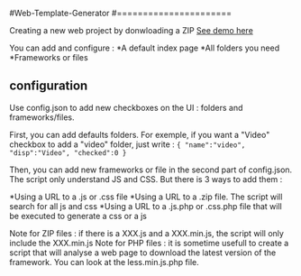 #Web-Template-Generator
#======================

Creating a new web project by donwloading a ZIP
[See demo here](http://dev.otmax.fr/WebTemplateGenerator/)

You can add and configure :
*A default index page
*All folders you need
*Frameworks or files


## configuration

Use config.json to add new checkboxes on the UI : folders and frameworks/files.

First, you can add defaults folders. For exemple, if you want a "Video" checkbox to add a "video" folder, just write :
`{
	"name":"video",
	"disp":"Video",
	"checked":0
}`

Then, you can add new frameworks or file in the second part of config.json.
The script only understand JS and CSS. But there is 3 ways to add them :

*Using a URL to a .js or .css file
*Using a URL to a .zip file. The script will search for all js and css
*Using a URL to a .js.php or .css.php file that will be executed to generate a css or a js

Note for ZIP files : if there is a XXX.js and a XXX.min.js, the script will only include the XXX.min.js
Note for PHP files : it is sometime usefull to create a script that will analyse a web page to download the latest version of the framework. You can look at the less.min.js.php file.
